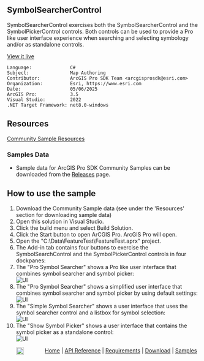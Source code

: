 ## SymbolSearcherControl

<!-- TODO: Write a brief abstract explaining this sample -->
SymbolSearcherControl exercises both the SymbolSearcherControl and the SymbolPickerControl controls.  Both controls can be used to provide a Pro like user interface experience when searching and selecting symbology and/or as standalone controls.  
  


<a href="https://pro.arcgis.com/en/pro-app/sdk/" target="_blank">View it live</a>

<!-- TODO: Fill this section below with metadata about this sample-->
```
Language:              C#
Subject:               Map Authoring
Contributor:           ArcGIS Pro SDK Team <arcgisprosdk@esri.com>
Organization:          Esri, https://www.esri.com
Date:                  05/06/2025
ArcGIS Pro:            3.5
Visual Studio:         2022
.NET Target Framework: net8.0-windows
```

## Resources

[Community Sample Resources](https://github.com/Esri/arcgis-pro-sdk-community-samples#resources)

### Samples Data

* Sample data for ArcGIS Pro SDK Community Samples can be downloaded from the [Releases](https://github.com/Esri/arcgis-pro-sdk-community-samples/releases) page.  

## How to use the sample
<!-- TODO: Explain how this sample can be used. To use images in this section, create the image file in your sample project's screenshots folder. Use relative url to link to this image using this syntax: ![My sample Image](FacePage/SampleImage.png) -->
1. Download the Community Sample data (see under the 'Resources' section for downloading sample data)
2. Open this solution in Visual Studio.    
3. Click the build menu and select Build Solution.    
4. Click the Start button to open ArCGIS Pro. ArcGIS Pro will open.      
5. Open the "C:\Data\FeatureTest\FeatureTest.aprx" project.    
6. The Add-in tab contains four buttons to exercise the SymbolSearchControl and the SymbolPickerControl controls in four dockpanes:  
7. The "Pro Symbol Searcher" shows a Pro like user interface that combines symbol searcher and symbol picker:  
![UI](Screenshots/Screen1.png)  
8. The "Pro Symbol Searcher" shows a simplified user interface that combines symbol searcher and symbol picker by using default settings:  
![UI](Screenshots/Screen2.png)  
9. The "Simple Symbol Searcher" shows a user interface that uses the symbol searcher control and a listbox for symbol selection:  
![UI](Screenshots/Screen3.png)  
10. The "Show Symbol Picker" shows a user interface that contains the symbol picker as a standalone control:  
![UI](Screenshots/Screen4.png)  
  

<!-- End -->

&nbsp;&nbsp;&nbsp;&nbsp;&nbsp;&nbsp;<img src="https://esri.github.io/arcgis-pro-sdk/images/ArcGISPro.png"  alt="ArcGIS Pro SDK for Microsoft .NET Framework" height = "20" width = "20" align="top"  >
&nbsp;&nbsp;&nbsp;&nbsp;&nbsp;&nbsp;&nbsp;&nbsp;&nbsp;&nbsp;&nbsp;&nbsp;
[Home](https://github.com/Esri/arcgis-pro-sdk/wiki) | <a href="https://pro.arcgis.com/en/pro-app/latest/sdk/api-reference" target="_blank">API Reference</a> | [Requirements](https://github.com/Esri/arcgis-pro-sdk/wiki#requirements) | [Download](https://github.com/Esri/arcgis-pro-sdk/wiki#installing-arcgis-pro-sdk-for-net) | <a href="https://github.com/esri/arcgis-pro-sdk-community-samples" target="_blank">Samples</a>
